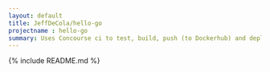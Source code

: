 ```yaml
---
layout: default
title: JeffDeCola/hello-go
projectname : hello-go
summary: Uses Concourse ci to test, build, push (to Dockerhub) and deploy a long running "hello-world" docker image to Marathon.
---
```


{% include README.md %}


